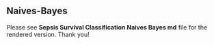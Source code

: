 ## Naives-Bayes

Please see **Sepsis Survival Classification Naives Bayes md** file for the rendered version. Thank you!
